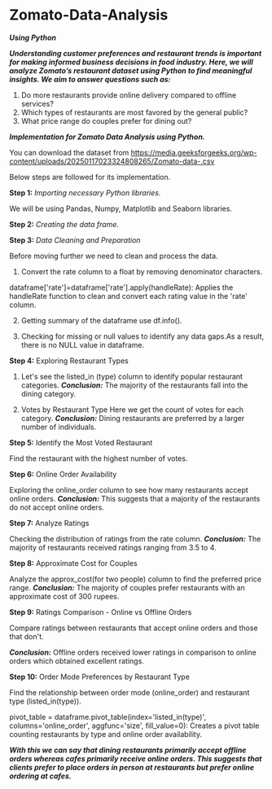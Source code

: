 # Zomato-Data-Analysis
_**Using Python**_

_**Understanding customer preferences and restaurant trends is important for making informed business decisions in food industry. Here, we will analyze Zomato’s restaurant dataset using Python to find meaningful insights. We aim to answer questions such as:**_

1. Do more restaurants provide online delivery compared to offline services?
2. Which types of restaurants are most favored by the general public?
3. What price range do couples prefer for dining out?

_**Implementation for Zomato Data Analysis using Python.**_

You can download the dataset from https://media.geeksforgeeks.org/wp-content/uploads/20250117023324808265/Zomato-data-.csv

Below steps are followed for its implementation.

**Step 1:** _Importing necessary Python libraries._

We will be using Pandas, Numpy, Matplotlib and Seaborn libraries.

**Step 2:** _Creating the data frame._

**Step 3:** _Data Cleaning and Preparation_

Before moving further we need to clean and process the data.

1. Convert the rate column to a float by removing denominator characters.

dataframe['rate']=dataframe['rate'].apply(handleRate): Applies the handleRate function to clean and convert each rating value in the 'rate' column.

2. Getting summary of the dataframe use df.info().

3. Checking for missing or null values to identify any data gaps.As a result, there is no NULL value in dataframe.

**Step 4:** Exploring Restaurant Types

1. Let's see the listed_in (type) column to identify popular restaurant categories.
   **_Conclusion:_** The majority of the restaurants fall into the dining category.

2. Votes by Restaurant Type
  Here we get the count of votes for each category.
 _**Conclusion:**_ Dining restaurants are preferred by a larger number of individuals.

**Step 5:** Identify the Most Voted Restaurant

Find the restaurant with the highest number of votes.

**Step 6:** Online Order Availability

Exploring the online_order column to see how many restaurants accept online orders.
**_Conclusion:_** This suggests that a majority of the restaurants do not accept online orders.

**Step 7:** Analyze Ratings

Checking the distribution of ratings from the rate column.
**_Conclusion:_** The majority of restaurants received ratings ranging from 3.5 to 4.

**Step 8:** Approximate Cost for Couples

Analyze the approx_cost(for two people) column to find the preferred price range.
_**Conclusion:**_ The majority of couples prefer restaurants with an approximate cost of 300 rupees.

**Step 9:** Ratings Comparison - Online vs Offline Orders

Compare ratings between restaurants that accept online orders and those that don't.

_**Conclusion:**_ Offline orders received lower ratings in comparison to online orders which obtained excellent ratings.

**Step 10:** Order Mode Preferences by Restaurant Type

Find the relationship between order mode (online_order) and restaurant type (listed_in(type)).

pivot_table = dataframe.pivot_table(index='listed_in(type)', columns='online_order', aggfunc='size', fill_value=0): Creates a pivot table counting restaurants by type and online order availability.

_**With this we can say that dining restaurants primarily accept offline orders whereas cafes primarily receive online orders. This suggests that clients prefer to place orders in person at restaurants but prefer online ordering at cafes.**_
